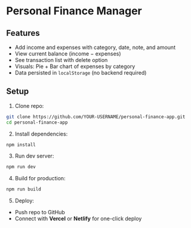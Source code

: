 # Personal Finance Manager

## Features
- Add income and expenses with category, date, note, and amount
- View current balance (income − expenses)
- See transaction list with delete option
- Visuals: Pie + Bar chart of expenses by category
- Data persisted in `localStorage` (no backend required)

## Setup
1. Clone repo:

```bash
git clone https://github.com/YOUR-USERNAME/personal-finance-app.git
cd personal-finance-app
```

2. Install dependencies:

```bash
npm install
```

3. Run dev server:

```bash
npm run dev
```

4. Build for production:

```bash
npm run build
```

5. Deploy:
- Push repo to GitHub
- Connect with **Vercel** or **Netlify** for one-click deploy
